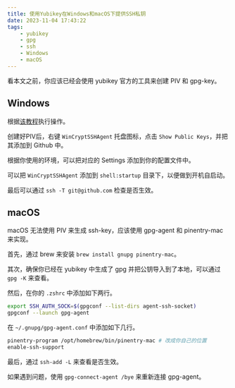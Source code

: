 ```yaml
---
title: 使用Yubikey在Windows和macOS下提供SSH私钥
date: 2023-11-04 17:43:22
tags:
    - yubikey
    - gpg
    - ssh
    - Windows
    - macOS
---
```


看本文之前，你应该已经会使用 yubikey 官方的工具来创建 PIV 和 gpg-key。

<!--more-->

## Windows
根据[该教程](https://github.com/buptczq/WinCryptSSHAgent/blob/master/doc/wsl_tutorial.md)执行操作。

创建好PIV后，右键 `WinCryptSSHAgent` 托盘图标，点击 `Show Public Keys`，并把其添加到 Github 中。

根据你使用的环境，可以把对应的 Settings 添加到你的配置文件中。

可以把 `WinCryptSSHAgent` 添加到 `shell:startup` 目录下，以便做到开机自启动。

最后可以通过 `ssh -T git@github.com` 检查是否生效。

## macOS
macOS 无法使用 PIV 来生成 ssh-key，应该使用 gpg-agent 和 pinentry-mac 来实现。

首先，通过 brew 来安装 `brew install gnupg pinentry-mac`。

其次，确保你已经在 yubikey 中生成了 gpg 并把公钥导入到了本地，可以通过 `gpg -K` 来查看。

然后，在你的 `.zshrc` 中添加如下两行。

```bash
export SSH_AUTH_SOCK=$(gpgconf --list-dirs agent-ssh-socket)
gpgconf --launch gpg-agent
```

在 `~/.gnupg/gpg-agent.conf` 中添加如下几行。
```bash
pinentry-program /opt/homebrew/bin/pinentry-mac # 改成你自己的位置
enable-ssh-support
```

最后，通过 `ssh-add -L` 来查看是否生效。

如果遇到问题，使用 `gpg-connect-agent /bye` 来重新连接 gpg-agent。
